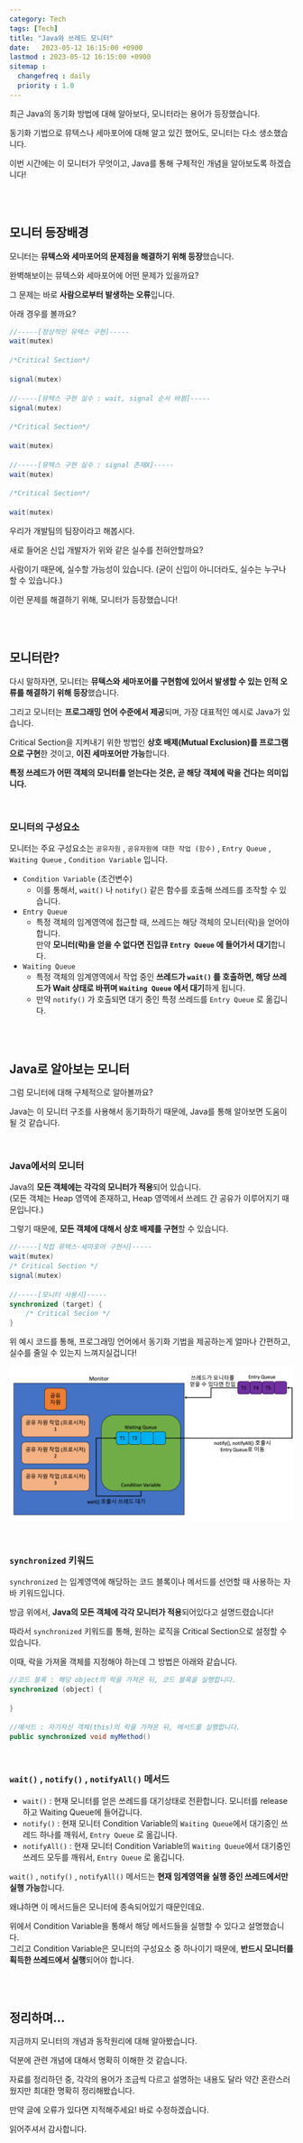 ```yaml
---
category: Tech
tags: [Tech]
title: "Java와 쓰레드 모니터"
date:   2023-05-12 16:15:00 +0900
lastmod : 2023-05-12 16:15:00 +0900
sitemap :
  changefreq : daily
  priority : 1.0
---
```


최근 Java의 동기화 방법에 대해 알아보다, 모니터라는 용어가 등장했습니다.

동기화 기법으로 뮤텍스나 세마포어에 대해 알고 있긴 했어도, 모니터는 다소 생소했습니다.

이번 시간에는 이 모니터가 무엇이고, Java를 통해 구체적인 개념을 알아보도록 하겠습니다!

<br/><br/>

## 모니터 등장배경

모니터는 **뮤텍스와 세마포어의 문제점을 해결하기 위해 등장**했습니다.

완벽해보이는 뮤텍스와 세마포어에 어떤 문제가 있을까요?

그 문제는 바로 **사람으로부터 발생하는 오류**입니다.

아래 경우를 볼까요?

```java
//-----[정상적인 뮤텍스 구현]-----
wait(mutex)

/*Critical Section*/

signal(mutex)

//-----[뮤텍스 구현 실수 : wait, signal 순서 바뀜]-----
signal(mutex)

/*Critical Section*/

wait(mutex)

//-----[뮤텍스 구현 실수 : signal 존재X]-----
wait(mutex)

/*Critical Section*/

wait(mutex)
```

우리가 개발팀의 팀장이라고 해봅시다.

새로 들어온 신입 개발자가 위와 같은 실수를 전혀안할까요?

사람이기 때문에, 실수할 가능성이 있습니다. (굳이 신입이 아니더라도, 실수는 누구나 할 수 있습니다.)

이런 문제를 해결하기 위해, 모니터가 등장했습니다!

<br/><br/>

## 모니터란?

다시 말하자면, 모니터는 **뮤텍스와 세마포어를 구현함에 있어서 발생할 수 있는 인적 오류를 해결하기 위해 등장**했습니다.

그리고 모니터는 **프로그래밍 언어 수준에서 제공**되며, 가장 대표적인 예시로 Java가 있습니다.

Critical Section을 지켜내기 위한 방법인 **상호 배제(Mutual Exclusion)를 프로그램으로 구현**한 것이고, **이진 세마포어만 가능**합니다.

**특정 쓰레드가 어떤 객체의 모니터를 얻는다는 것은, 곧 해당 객체에 락을 건다는 의미입니다.**

<br/>

### 모니터의 구성요소

모니터는 주요 구성요소는 `공유자원` , `공유자원에 대한 작업 (함수)` , `Entry Queue` , `Waiting Queue` , `Condition Variable` 입니다.

- `Condition Variable` (조건변수)
    - 이를 통해서, `wait()` 나 `notify()` 같은 함수를 호출해 쓰레드를 조작할 수 있습니다.
- `Entry Queue`
    - 특정 객체의 임계영역에 접근할 때, 쓰레드는 해당 객체의 모니터(락)을 얻어야 합니다.  
    만약 **모니터(락)을 얻을 수 없다면 진입큐 `Entry Queue` 에 들어가서 대기**합니다.
- `Waiting Queue`
    - 특정 객체의 임계영역에서 작업 중인 **쓰레드가 `wait()` 를 호출하면, 해당 쓰레드가 Wait 상태로 바뀌며 `Waiting Queue` 에서 대기**하게 됩니다.
    - 만약 `notify()` 가 호출되면 대기 중인 특정 쓰레드를 `Entry Queue` 로 옮깁니다.

<br/><br/>

## Java로 알아보는 모니터

그럼 모니터에 대해 구체적으로 알아볼까요?

Java는 이 모니터 구조를 사용해서 동기화하기 때문에, Java를 통해 알아보면 도움이 될 것 같습니다.

<br/>

### Java에서의 모니터

Java의 **모든 객체에는 각각의 모니터가 적용**되어 있습니다.  
(모든 객체는 Heap 영역에 존재하고, Heap 영역에서 쓰레드 간 공유가 이루어지기 때문입니다.)

그렇기 때문에, **모든 객체에 대해서 상호 배제를 구현**할 수 있습니다.

```java
//-----[직접 뮤텍스·세마포어 구현시]-----
wait(mutex)
/* Critical Section */
signal(mutex)

//-----[모니터 사용시]-----
synchronized (target) {
	/* Critical Secion */
}
```

위 예시 코드를 통해, 프로그래밍 언어에서 동기화 기법을 제공하는게 얼마나 간편하고, 실수를 줄일 수 있는지 느껴지실겁니다!

![Untitled](/assets/img/2023-05-12-Tech_JavaMonitor/Untitled.png)

<br/>

### `synchronized` 키워드

`synchronized` 는 임계영역에 해당하는 코드 블록이나 메서드를 선언할 때 사용하는 자바 키워드입니다.

방금 위에서, **Java의 모든 객체에 각각 모니터가 적용**되어있다고 설명드렸습니다!

따라서 `synchronized` 키워드를 통해, 원하는 로직을 Critical Section으로 설정할 수 있습니다.

이때, 락을 가져올 객체를 지정해야 하는데 그 방법은 아래와 같습니다.

```java
//코드 블록 : 해당 object의 락을 가져온 뒤, 코드 블록을 실행합니다.
synchronized (object) {

}

//메서드 : 자기자신 객체(this)의 락을 가져온 뒤, 메서드를 실행합니다.
public synchronized void myMethod()
```

<br/>

### `wait()` , `notify()` , `notifyAll()` 메서드

- `wait()` : 현재 모니터를 얻은 쓰레드를 대기상태로 전환합니다. 모니터를 release하고 Waiting Queue에 들어갑니다.
- `notify()` : 현재 모니터 Condition Variable의 `Waiting Queue`에서 대기중인 쓰레드 하나를 깨워서, `Entry Queue` 로 옮깁니다.
- `notifyAll()` : 현재 모니터 Condition Variable의 `Waiting Queue`에서 대기중인 쓰레드 모두를 깨워서, `Entry Queue` 로 옮깁니다.

`wait()` , `notify()` , `notifyAll()` 메서드는 **현재 임계영역을 실행 중인 쓰레드에서만 실행 가능**합니다.

왜냐하면 이 메서드들은 모니터에 종속되어있기 때문인데요.

위에서 Condition Variable을 통해서 해당 메서드들을 실행할 수 있다고 설명했습니다.  
그리고 Condition Variable은 모니터의 구성요소 중 하나이기 때문에, **반드시 모니터를 획득한 쓰레드에서 실행**되어야 합니다.

<br/><br/>

## 정리하며…

지금까지 모니터의 개념과 동작원리에 대해 알아봤습니다.

덕분에 관련 개념에 대해서 명확히 이해한 것 같습니다.

자료를 정리하던 중, 각각의 용어가 조금씩 다르고 설명하는 내용도 달라 약간 혼란스러웠지만 최대한 명확히 정리해봤습니다.

만약 글에 오류가 있다면 지적해주세요! 바로 수정하겠습니다.

읽어주셔서 감사합니다.